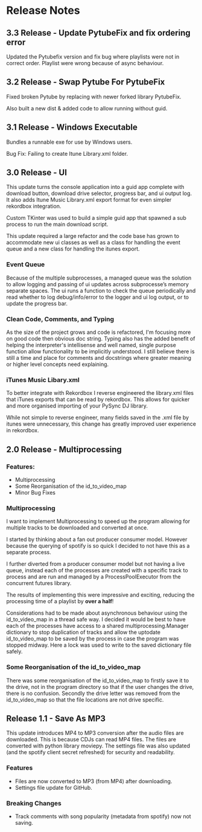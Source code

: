 # Release Notes

## 3.3 Release - Update PytubeFix and fix ordering error

Updated the Pytubefix version and fix bug where playlists were not in correct order. Playlist were wrong because of async behaviour.

## 3.2 Release - Swap Pytube For PytubeFix

Fixed broken Pytube by replacing with newer forked library PytubeFix. 

Also built a new dist & added code to allow running without guid.

## 3.1 Release - Windows Executable

Bundles a runnable exe for use by Windows users.

Bug Fix: Failing to create Itune Library.xml folder.

## 3.0 Release - UI

This update turns the console application into a guid app complete with download button, download drive selector, progress bar, and ui output log. It also adds Itune Music Library.xml export format for even simpler rekordbox integration. 

Custom TKinter was used to build a simple guid app that spawned a sub process to run the main download script. 

This update required a large refactor and the code base has grown to accommodate new ui classes as well as a class for handling the event queue and a new class for handling the itunes export.

### Event Queue

Because of the multiple subprocesses, a managed queue was the solution to allow logging and passing of ui updates across subprocesse’s memory separate spaces. The ui runs a function to check the queue periodically and read whether to log debug/info/error to the logger and ui log output, or to update the progress bar. 

### Clean Code, Comments, and Typing

As the size of the project grows and code is refactored, I'm focusing more on good code then obvious doc string. Typing also has the added benefit of helping the interpreter's intellisense and well named, single purpose function allow functionality to be implicitly understood. I still believe there is still a time and place for comments and docstrings where greater meaning or higher level concepts need explaining.

### iTunes Music Libary.xml

To better integrate with Rekordbox I reverse engineered the library.xml files that iTunes exports that can be read by rekordbox. This allows for quicker and more organised importing of your PySync DJ library. 

While not simple to reverse engineer, many fields saved in the .xml file by itunes were unnecessary, this change has greatly improved user experience in rekordbox.  



## 2.0 Release - Multiprocessing

### Features:
- Multiprocessing
- Some Reorganisation of the id_to_video_map
- Minor Bug Fixes


### Multiprocessing

I want to implement Multiprocessing to speed up the program allowing for multiple tracks to be downloaded and converted at once.

I started by thinking about a fan out producer consumer model. However because the querying of spotify is so quick I decided to not have this as a separate process.

I further diverted from a producer consumer model but not having a live queue, instead each of the processes are created with a specific track to process and are run and managed by a ProcessPoolExecutor from the concurrent futures library. 

The results of implementing this were impressive and exciting, reducing the processing time of a playlist by **over a half**!

Considerations had to be made about asynchronous behaviour using the id_to_video_map in a thread safe way. I decided it would be best to have each of the processes have access to a shared multiprocessing.Manager dictionary to stop duplication of tracks and allow the uptodate id_to_video_map to be saved by the process in case the program was stopped midway. Here a lock was used to write to the saved dictionary file safely.

### Some Reorganisation of the id_to_video_map

There was some reorganisation of the id_to_video_map to firstly save it to the drive, not in the program directory so that if the user changes the drive, there is no confusion. Secondly the drive letter was removed from the id_to_video_map so that the file locations are not drive specific.



## Release 1.1 - Save As MP3 


This update introduces MP4 to MP3 conversion after the audio files are downloaded. This is because CDJs can read MP4 files. The files are converted with python library moviepy. 
The settings file was also updated (and the spotify client secret refreshed) for security and readability. 

### Features

 - Files are now converted to MP3 (from MP4) after downloading.
 - Settings file update for GitHub.

### Breaking Changes

 - Track comments with song popularity (metadata from spotify) now not saving.
